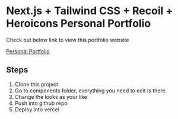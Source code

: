 # Next.js + Tailwind CSS + Recoil + Heroicons Personal Portfolio

Check out below link to view this portfolio website

[Personal Portfolio](https://personal-portfolio-amber-seven.vercel.app/)

## Steps
1) Clone this project 
2) Go to components folder, everything you need to edit is there.
3) Change the looks as your like 
4) Push into github repo
5) Deploy into vercel
